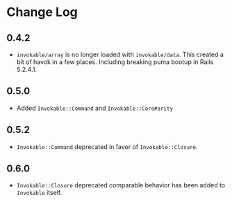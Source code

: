 # Change Log

## 0.4.2

- `invokable/array` is no longer loaded with `invokable/data`.
   This created a bit of havok in a few places. Including breaking
   puma bootup in Rails 5.2.4.1.

## 0.5.0

- Added `Invokable::Command` and `Invokable::Core#arity`

## 0.5.2

- `Invokable::Command` deprecated in favor of `Invokable::Closure`.

## 0.6.0

- `Invokable::Closure` deprecated comparable behavior has been added to `Invokable` itself.
